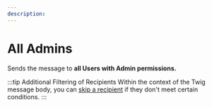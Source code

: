 ```yaml
---
description:
---
```


# All Admins

Sends the message to **all Users with Admin permissions.**

:::tip Additional Filtering of Recipients
Within the context of the Twig message body, you can [skip a recipient](/messages/skip-message) if they don't meet certain conditions.
:::
